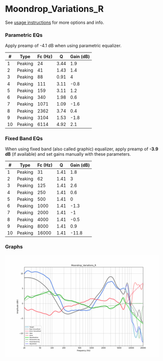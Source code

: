 # Moondrop_Variations_R
See [usage instructions](https://github.com/jaakkopasanen/AutoEq#usage) for more options and info.

### Parametric EQs
Apply preamp of -4.1 dB when using parametric equalizer.

|   # | Type    |   Fc (Hz) |    Q |   Gain (dB) |
|-----|---------|-----------|------|-------------|
|   1 | Peaking |        24 | 3.44 |         1.9 |
|   2 | Peaking |        41 | 1.43 |         1.4 |
|   3 | Peaking |        88 | 0.91 |         4   |
|   4 | Peaking |       111 | 3.11 |        -0.8 |
|   5 | Peaking |       159 | 3.11 |         1.2 |
|   6 | Peaking |       340 | 1.98 |         0.6 |
|   7 | Peaking |      1071 | 1.09 |        -1.6 |
|   8 | Peaking |      2362 | 3.74 |         0.4 |
|   9 | Peaking |      3104 | 1.53 |        -1.8 |
|  10 | Peaking |      6114 | 4.92 |         2.1 |

### Fixed Band EQs
When using fixed band (also called graphic) equalizer, apply preamp of **-3.9 dB** (if available) and set gains manually with these parameters.

|   # | Type    |   Fc (Hz) |    Q |   Gain (dB) |
|-----|---------|-----------|------|-------------|
|   1 | Peaking |        31 | 1.41 |         1.8 |
|   2 | Peaking |        62 | 1.41 |         3   |
|   3 | Peaking |       125 | 1.41 |         2.6 |
|   4 | Peaking |       250 | 1.41 |         0.6 |
|   5 | Peaking |       500 | 1.41 |         0   |
|   6 | Peaking |      1000 | 1.41 |        -1.3 |
|   7 | Peaking |      2000 | 1.41 |        -1   |
|   8 | Peaking |      4000 | 1.41 |        -0.5 |
|   9 | Peaking |      8000 | 1.41 |         0.9 |
|  10 | Peaking |     16000 | 1.41 |       -11.8 |

### Graphs
![](./Moondrop_Variations_R.png)
